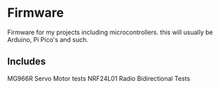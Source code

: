 # Firmware
Firmware for my projects including microcontrollers. this will usually be Arduino, Pi Pico's and such.

## Includes
MG966R Servo Motor tests
NRF24L01 Radio Bidirectional Tests
